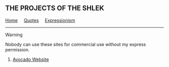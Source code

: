 THE PROJECTS OF THE SHLEK
----------------------------
[Home](index.md) &nbsp; &nbsp; [Quotes](quotes.md) &nbsp; &nbsp; [Expressionism](moi.md)

-------------------------------
> [!WARNING]
> Nobody can use these sites for commercial use without my express permission.
1) [Avocado Website](https://ssloke420.github.io/avocado)
